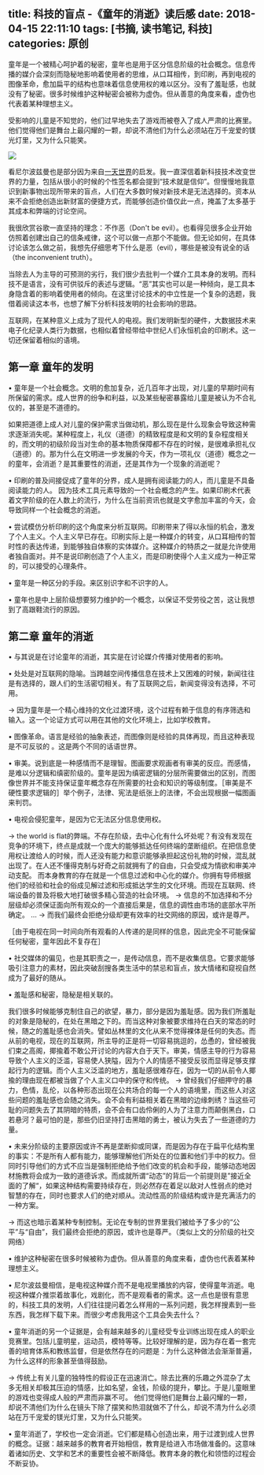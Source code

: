 title: 科技的盲点 -《童年的消逝》读后感
date: 2018-04-15 22:11:10
tags: [书摘, 读书笔记, 科技]
categories: 原创
---

童年是一个被精心呵护着的秘密，童年也是用于区分信息阶级的社会概念。信息传播的媒介会深刻而隐秘地影响着使用者的思维，从口耳相传，到印刷，再到电视的图像革命，愈加扁平的结构也意味着信息使用权的难以区分。没有了羞耻感，也就没有了秘密。很多时候维护这种秘密会被称为虚伪。但从善意的角度来看，虚伪也代表着某种理想主义。
  
受影响的儿童是不知觉的，他们过早地失去了游戏而被卷入了成人严肃的比赛里。他们觉得他们是舞台上最闪耀的一颗，却说不清他们为什么必须站在万千宠爱的镁光灯里，又为什么只能笑。

<!-- more -->

<img src="https://ws2.sinaimg.cn/large/006tNc79gy1fqea1y6bdfj30ot0ov7va.jpg" style="display: block; margin: 0 auto; border: none">

看尼尔波兹曼也是部分因为来自[一天世界](https://blog.yitianshijie.net/2016/11/13/shiver-in-front-of-neil-postman/)的启发。我一直深信着新科技技术改变世界的力量，包括从很小的时候的个性签名都会提到“技术就是信仰”。但慢慢地我意识到新事物出现所带来的盲点，人们在大多数时候对新技术是无法选择的。资本从来不会拒绝创造出新财富的便捷方式，而能够创造价值仅此一点，掩盖了太多基于其成本和弊端的讨论空间。

我很欣赏谷歌一直坚持的理念：不作恶（Don't be evil）。也看得见很多企业开始仿照着创建出自己的信条戒律，这个可以做一点那个不能做。但无论如何，在具体讨论该怎么做之前，我想先仔细思考下什么是恶（evil），哪些是被没有说全的话（the inconvenient truth）。

当除去人为主导的可预测的劣行，我们很少去批判一个媒介工具本身的发明。而科技不是语言，没有可供驳斥的表述与逻辑。“恶”其实也可以是一种倾向，是工具本身隐含着的影响着使用者的倾向。在这里讨论技术的中立性是一个复杂的选题，我借着阅读这本书，也想了解下分析科技发明的社会影响的思路。

互联网，在某种意义上成为了现代人的电视。我们发明新型的硬件，大数据技术来电子化纪录人类行为数据，也相似着曾经带给中世纪人们永恒机会的印刷术。这一切还保留着相似的语境。


## 第一章 童年的发明

• 童年是一个社会概念。文明的愈加复杂，近几百年才出现，对儿童的早期时间有所保留的需求。成人世界的纷争和利益，以及某些秘密暴露给儿童是被认为不合礼仪的，甚至是不道德的。

如果把道德上成人对儿童的保护需求当做动机，那么现在是什么现象会导致这种需求逐渐消失呢。某种程度上，礼仪（道德）的精致程度是和文明的复杂程度相关的，而文明的初级阶段当对生命的基本物质保障都不存在的时候，是很难承担礼仪（道德）的。那为什么在文明进一步发展的今天，作为一项礼仪（道德）概念之一的童年，会消逝？是其重要性的消逝，还是其作为一个现象的消逝呢？

• 印刷的普及间接促成了童年的分界，成人是拥有阅读能力的人，而儿童是不具备阅读能力的人。
因为技术工具元素导致的一个社会概念的产生。如果印刷术代表着文字阶级的在人数上的流行，为什么在当前资讯也就是文字愈加丰富的今天，会导致同样一个社会概念的消逝。

• 尝试模仿分析印刷的这个角度来分析互联网。印刷带来了得以永恒的机会，激发了个人主义。个人主义早已存在。印刷实际上是一种媒介的转变，从口耳相传的暂时性的表达传递，到能够独自体察的实体媒介。这种媒介的特质之一就是允许使用者独自面对。并不是说印刷创造了个人主义，而是印刷使得个人主义成为一种正常的，可以接受的心理条件。

• 童年是一种区分的手段。来区别识字和不识字的人。

• 童年也是中上层阶级想要努力维护的一个概念，以保证不受劳役之苦，这让我想到了高跟鞋流行的原因。


## 第二章 童年的消逝

• 与其说是在讨论童年的消逝，其实是在讨论媒介传播对使用者的影响。

• 处处是对互联网的隐喻。当跨越空间传播信息在技术上又困难的时候，新闻往往是有选择的，跟人们的生活密切相关。有了互联网之后，新闻变得没有选择，不可用。

-> 因为童年是一个精心维持的文化过渡环境，这个过程有赖于信息的有序筛选和输入。这一个论证方式可以用在其他的文化环境上，比如学校教育。

• 图像革命。语言是经验的抽象表述，而图像则是经验的具体再现，而且这种表现是不可反驳的 。这是两个不同的话语世界。

• 审美。说到底是一种感情而不是理智。图画要求观画者有审美的反应。而感情，是难以分逻辑和缜密阶级的。童年是因为缜密逻辑的分层所需要做出的区别，而图像世界并不能支持保证童年概念存在所需要的社会和知识的等级制度。［审美是不硬性要求逻辑的］举个例子，法律、宪法是纸张上的法律，不会出现根据一幅图画来判罚。

• 电视会侵犯童年，是因为它无法区分信息使用权。

-> the world is flat的弊端。不存在阶级，去中心化有什么坏处呢？有没有发现在竞争的环境下，终点是成就一个庞大的能够抵达任何终端的垄断组织。在把信息使用权让渡给人的时候，而人还没有能力和意识能够承担起这份礼物的时候，混乱就出现了。在人还不懂得克制与好奇之前就拥有了的自由，只会受成为情欲和审美冲动支配。
而本身教育的存在就是一个信息过滤和中心化的媒介。你拥有导师根据他们的经验和社会的俗成见解过滤和形成抵达学生的文化环境。而现在互联网、终端设备的普及将极大地打破很多精心营造的社会环境。
-> 信息的不加选择和不分层级却必须保证面向所有观众的一个直接后果是，信息的调性由市场的底部水平所确定。
…
-> 而我们最终会拒绝分级却更有效率的社交网络的原因，或许是尊严。

［由于电视在同一时间向所有观看的人传递的是同样的信息，因此完全不可能保留任何秘密，童年因此不复存在］

• 社交媒体的偏见，也是其职责之一，是传动信息，而不是收集信息。它要求能够吸引注意力的素材，因此突破刮搜各类生活中的禁忌和盲点，放大情绪和窥视自然成为了最好的随从。

• 羞耻感和秘密，隐秘是相关联的。

我们很多时候能够克制住自己的欲望，暴力，部分是因为羞耻感。因为我们所羞耻的对象是隐秘的，在处在黑暗之下的。而当这种对象被要求维持在白天的常态的时候，随之的羞耻感也会消失。譬如丛林里的文化从来不觉得裸体是任何的失态。而从前的电视，现在的互联网，所主导的正是将一切容易挑逗的，怂恿的，曾经被我们束之高阁，揶揄着不敢公开讨论的内容大白于天下。审美，情感主导的行为容易导致个人主义的泛滥，容易使人狭隘，因为个人的情感不接受反驳而显得足够支撑起行为的逻辑。而个人主义泛滥的地方，羞耻感很难存在，因为一切的从前令人揶揄的理由现在都被当做了个人主义口中的保守和传统。
-> 曾经我们仔细押守的暴力，色情，乱伦，以各种形态出现在公共场合的每一个人的语境里，而这些人对这些问题的羞耻感也会随之消失。会不会有利益相关着在黑暗的边缘刺绣？当这些可耻的问题失去了其阴暗的特质，会不会有口齿伶俐的人为了注意力而颠倒黑白，口若悬河？最可怕的是，那些仍旧坚持打击黑暗的勇士，被认为失去了一些道德的力量。

• 未来分阶级的主要原因或许不再是垄断抑或同谋，而是因为存在于扁平化结构里的事实：不是所有人都有能力，能够理解他们所处在的位置和他们手中的权力。但同时引导他们的方式不应当是强制拒绝给予他们改变的机会和手段，能够动态地因材施教将会成为一致的道德诉求。而成就所谓“动态”的背后一个前提则是”接近全面的了解“，如果这种结构需要持续存在，则必然存在着足以敌对人性弱点的绝对智慧的存在，同时也要求人们的绝对顺从。流动性高的阶级结构或许是充满活力的一种方案。

-> 而这也暗示着某种专制控制。无论在专制的世界里我们被给予了多少的“公平”与“自由”，我们最终会拒绝的原因，或许也是尊严。（类似上文的分阶级的社交网络）

• 维护这种秘密在很多时候被称为虚伪。但从善意的角度来看，虚伪也代表着某种理想主义。

• 尼尔波兹曼相信，是电视这种媒介而不是电视里播放的内容，使得童年消逝。电视这种媒介推崇着故事化，戏剧化，而不是观看者的需求。这一点也是很有意思的，科技工具的发明，人们往往提问着怎么样用的一系列问题，我怎样搜素到一些东西，我怎样下载下来。而很少考虑我用这个工具会失去什么？

• 童年消逝的另一个证据是，会有越来越多的儿童经受专业训练出现在成人的职业竞赛里。包括儿童明星，运动员，模特等等。比较好理解的是，因为存在着一套完善的培育体系和教练监督，但是依然存在的问题是：为什么这种做法会渐渐普遍，为什么这样的形象甚至值得鼓励。

-> 传统上有关儿童的独特性的假设正在迅速消亡。除去比赛的乐趣之外混杂了太多无相关却极其压迫的情感，比如名望，金钱，阶级的提升，攀比。于是儿童眼里的游戏也变得成人般的严肃而非赢不可。 他们觉得他们是舞台上最闪耀的一颗，却说不清他们为什么在镜头下除了摆笑和热泪就做不了什么，却说不清为什么必须站在万千宠爱的镁光灯里，又为什么只能笑。

• 童年消逝了，学校也一定会消逝。它们都是精心创造出来，用于过渡到成人世界的概念。证据：越来越多的教育者开始相信，教育是给进入市场做准备的。这意味着诸如历史、文学和艺术的重要性会被不断降低。教育本身的教化和领悟的过程会不断妥协。
















